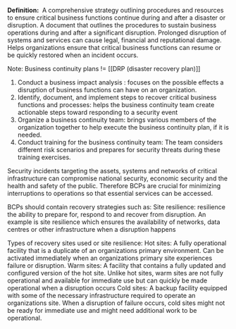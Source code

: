 **Definition:** 
 A comprehensive strategy outlining procedures and resources to ensure critical business functions continue during and after a disaster or disruption.
A document that outlines the procedures to sustain business operations during and after a significant disruption.
Prolonged disruption of systems and services can cause legal, financial and reputational damage. 
Helps organizations ensure that critical business functions can resume or be quickly restored when an incident occurs.

Note: Business continuity plans != [[DRP (disaster recovery plan)]]
1. Conduct a business impact analysis : focuses on the possible effects a disruption of business functions can have on an organization.
2. Identify, document, and implement steps to recover critical business functions and processes: helps the business continuity team create actionable steps toward responding to a security event
3. Organize a business continuity team: brings various members of the organization together to help execute the business continuity plan, if it is needed.
4. Conduct training for the business continuity team: The team considers different risk scenarios and prepares for security threats during these training exercises.


Security incidents targeting the assets, systems and networks of critical infrastructure can compromise national security, economic security and the health and safety of the public. Therefore BCPs are crucial for minimizing interruptions to operations so that essential services can be accessed.

BCPs should contain recovery strategies such as:
Site resilience: resilience the ability to prepare for, respond to and recover from disruption. An example is site resilience which ensures the availability of networks, data centres or other infrastructure when a disruption happens

Types of recovery sites used or site resilience:
Hot sites: A fully operational facility that is a duplicate of an organizations primary environment. Can be activated immediately when an organizations primary site experiences failure or disruption.
Warm sites: A facility that contains a fully updated and configured version of the hot site. Unlike hot sites, warm sites are not fully operational and available for immediate use but can quickly be made operational when a disruption occurs
Cold sites: A backup facility equipped with some of the necessary infrastructure required to operate an organizations site. When a disruption of failure occurs, cold sites might not be ready for immediate use and might need additional work to be operational.

